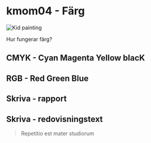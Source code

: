 # kmom04 - Färg

![Kid painting](https://images.unsplash.com/photo-1560421683-6856ea585c78?ixlib=rb-1.2.1&ixid=eyJhcHBfaWQiOjEyMDd9&auto=format&fit=crop&w=1353&q=80)

Hur fungerar färg?

## CMYK - Cyan Magenta Yellow blacK


## RGB - Red Green Blue



## Skriva - rapport

## Skriva - redovisningstext

> Repetitio est mater studiorum
